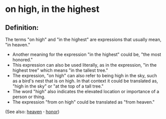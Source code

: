 # on high, in the highest #

## Definition: ##

The terms "on high" and "in the highest" are expressions that usually mean, "in heaven."

* Another meaning for the expression "in the highest" could be, "the most honored."
* This expression can also be used literally, as in the expression, "in the highest tree" which means "in the tallest tree."
* The expression, "on high" can also refer to being high in the sky, such as a bird's nest that is on high. In that context it could be translated as, "high in the sky" or "at the top of a tall tree."
* The word "high" also indicates the elevated location or importance of a person or thing.
* The expression "from on high" could be translated as "from heaven."

(See also: [heaven](../kt/heaven.md) **·** [honor](../other/honor.md))

